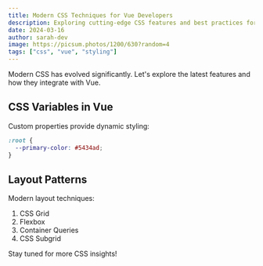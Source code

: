 ```yaml
---
title: Modern CSS Techniques for Vue Developers
description: Exploring cutting-edge CSS features and best practices for Vue applications
date: 2024-03-16
author: sarah-dev
image: https://picsum.photos/1200/630?random=4
tags: ["css", "vue", "styling"]
---
```


Modern CSS has evolved significantly. Let's explore the latest features and how they integrate with Vue.

## CSS Variables in Vue

Custom properties provide dynamic styling:

```css
:root {
  --primary-color: #5434ad;
}
```

## Layout Patterns

Modern layout techniques:

1. CSS Grid
2. Flexbox
3. Container Queries
4. CSS Subgrid

Stay tuned for more CSS insights!
